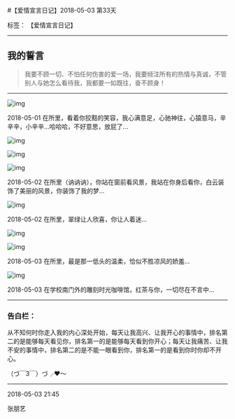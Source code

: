 ﻿#【爱情宣言日记】2018-05-03 第33天

标签： 【爱情宣言日记】

---

## 我的誓言


> 我要不顾一切、不怕任何伤害的爱一场，我要倾注所有的热情与真诚，不管别人与她怎么看待我，我都要一如既往，奋不顾身！


---


![img](/img/love/IMG_2436.jpg)

2018-05-01 在所里，看着你狡黠的笑容，我心满意足，心驰神往，心猿意马，辛辛辛，小辛辛...哈哈哈，不好意思，放屁了...

![img](/img/love/IMG_2437.jpg)

![img](/img/love/IMG_2440.jpg)

![img](/img/love/IMG_2444.jpg)

2018-05-02 在所里（讷讷讷），你站在窗前看风景，我站在你身后看你，白云装饰了美丽的风景，你装饰了我的梦...

![img](/img/love/IMG_2453.jpg)

2018-05-02 在所里，翠绿让人欣喜，你让人着迷...

![img](/img/love/IMG_2472.jpg)

![img](/img/love/IMG_2473.jpg)

2018-05-03 在所里，最是那一低头的温柔，恰似不胜凉风的娇羞...

![img](/img/love/IMG_2477.jpg)

2018-05-03 在学校南门外的雕刻时光咖啡馆，红茶与你，一切尽在不言中...



--------------

### 告白栏：

从不知何时你走入我的内心深处开始，每天让我高兴、让我开心的事情中，排名第二的是能够每天看见你，排名第一的是能够每天看到你开心；每天让我痛苦、让我不安的事情中，排名第二的是不能一眼看到你，排名第一的是看到你时你却不开心。


（づ￣3￣）づ╭❤～


----------

2018-05-03 21:45

张朋艺 